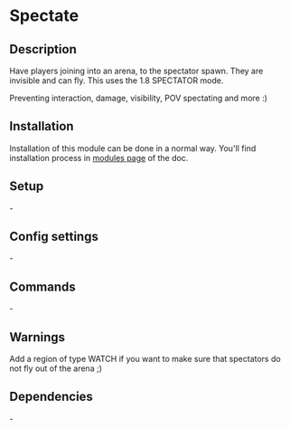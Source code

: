# Spectate

## Description

Have players joining into an arena, to the spectator spawn. They are invisible and can fly. This uses the 1.8 SPECTATOR mode.

Preventing interaction, damage, visibility, POV spectating and more :)

## Installation

Installation of this module can be done in a normal way. You'll find installation process in [modules page](../modules.md#installing-modules) of the doc.

## Setup

\-

## Config settings

\-

## Commands

\-

## Warnings

Add a region of type WATCH if you want to make sure that spectators do not fly out of the arena ;)

## Dependencies

\-
